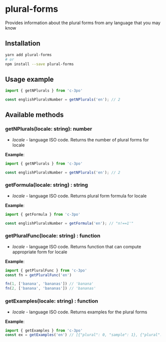# plural-forms
Provides information about the plural forms from any language that you may know

## Installation

```bash
yarn add plural-forms
# or
npm install --save plural-forms
```

## Usage example
```js
import { getNPlurals } from 'c-3po'

const englishPluralsNumber = getNPlurals('en'); // 2 
```

## Available methods

### getNPlurals(locale: string): number
* *locale* - language ISO code.
Returns the number of plural forms for locale

**Example**:

```js
import { getNPlurals } from 'c-3po'

const englishPluralsNumber = getNPlurals('en'); // 2 
```

### getFormula(locale: string) : string
* *locale* - language ISO code.
Returns plural form formula for locale

**Example**:

```js
import { getFormula } from 'c-3po'

const englishPluralsNumber = getFormula('en'); // "n!==1'"
```

### getPluralFunc(locale: string) : function
* *locale* - language ISO code.
Returns function that can compute appropriate form for locale

**Example**:

```js
import { getPluralFunc } from 'c-3po'
const fn = getPluralFunc('en')

fn(1, ['banana', 'bananas']) // 'banana'
fn(2, ['banana', 'bananas']) // 'bananas'
```

### getExamples(locale: string) : function
* *locale* - language ISO code.
Returns examples for the plural forms

**Example**:

```js
import { getExamples } from 'c-3po'
const ex = getExamples('en') // [{"plural": 0, "sample": 1}, {"plural": 1, "sample": 2}]
```
